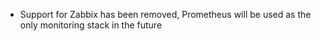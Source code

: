 * Support for Zabbix has been removed, Prometheus will be used as the only monitoring stack in the future
